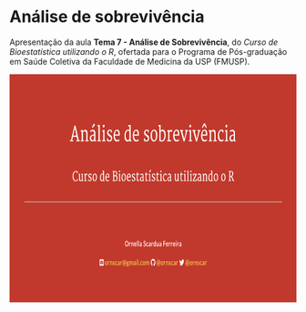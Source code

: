 # Análise de sobrevivência

Apresentação da aula **Tema 7 - Análise de Sobrevivência**, do _Curso de Bioestatística utilizando o R_, ofertada para o Programa de Pós-graduação em Saúde Coletiva da Faculdade de Medicina da USP (FMUSP).

<p align="center"><img src="capa.png" width="800" height="400" /></p>
